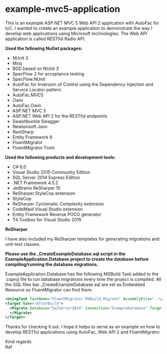 # example-mvc5-application
This is an example ASP.NET MVC 5 Web API 2 application with AutoFac for IoC. I wanted to create an example application to demonstrate the way I develop web applications using Microsoft technologies. The Web API application is called RESTful Radio API.

**Used the following NuGet packages:**

- NUnit 3
- Moq
- BDD based on NUnit 3
- SpecFlow 2 for acceptance testing
- SpecFlow.NUnit
- AutoFac for Inversion of Control using the Dependency Injection and Service Locator pattern
- AutoFac.MVC5
- Owin
- AutoFac.Owin
- ASP.NET MVC 5
- ASP.NET Web API 2 for the RESTful endpoints
- Swashbuckle Swagger
- Newtonsoft.Json
- RestSharp
- Entity Framework 6
- FluentMigrator
- FluentMigrator.Tools

**Used the following products and development tools:**

- C# 6.0
- Visual Studio 2015 Community Edition
- SQL Server 2014 Express Edition
- .NET Framework 4.5.2
- JetBrains ReSharper 10
- ReSharper.StyleCop extension
- StyleCop
- ReSharper Cyclomatic Complexity extension
- CodeMaid Visual Studio extension
- Entity Framework Reverse POCO generator
- T4 Toolbox for Visual Studio 2015

**ReSharper**

I have also included my ReSharper templates for generating migrations and unit-test classes.

**Please use the _CreateExampleDatabase.sql script in the ExampleApplication.Database project to create the database before compiling/running the database migrations.**

ExampleApplication.Database has the following MSBuild Task added to the .csproj file to run database migrations every time the project is compiled. All the SQL files bar _CreateExampleDatabase.sql are set as Embedded Resource so FluentMigrator can find them.

```xml
<UsingTask TaskName="FluentMigrator.MSBuild.Migrate" AssemblyFile="..\packages\FluentMigrator.Tools.1.6.1\tools\AnyCPU\40\FluentMigrator.MSBuild.dll" />
<Target Name="AfterBuild">
  <Migrate Database="SqlServer2014" Connection="ExampleDatabase" Target=".\bin\ExampleApplication.Database.dll">
  </Migrate>
</Target>
```

Thanks for checking it out. I hope it helps to serve as an example on how to develop RESTful applications using AutoFac, Web API 2 and FluentMigrator.

Kind regards  
Raf
